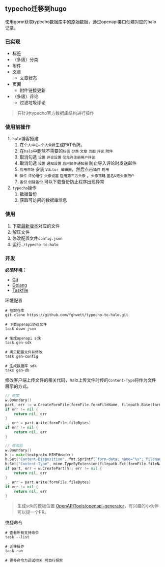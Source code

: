 ## typecho迁移到hugo

使用gorm获取typecho数据库中的原始数据，通过openapi接口创建对应的halo记录。


### 已实现

- 标签
- （多级）分类
- 附件
- 文章
  - 文章状态
- 页面
  - 附件链接更新
- （多级）评论
  - 过滤垃圾评论

> 只针对typecho官方数据库结构进行操作

### 使用前操作

1. `halo`博客搭建
   1. 在`个人中心-个人令牌`生成PAT令牌。
   2. 在`halo`中删除不需要的`标签` `分类` `文章` `页面` `评论` `附件`
   3. 取消勾选 `设置` `评论设置` `仅允许注册用户评论`
   4. 取消勾选 `设置` `通知设置` `启用邮件通知器` 防止导入评论时发送邮件
   5. `应用市场` 安装 `Vditor 编辑器`，然后点击`插件` `启用` 
   6. `插件` `评论组件` `头像设置` `启用第三方头像` ，`头像策略` `匿名&无头像用户`
   7. `备份` `创建备份` 可以下载备份防止程序出现异常
2. `typecho`操作
   1. 数据备份
   2. 获取可访问的数据库信息

### 使用

1. 下载[最新版本](https://github.com/fghwett/typecho_to_halo/releases)对应的文件
2. 解压文件
3. 修改配置文件`config.json`
4. 运行`./typecho-to-halo`

### 开发

**必须环境：**

- [Git](https://git-scm.com/downloads)
- [Golang](https://golang.google.cn/dl)
- [Taskfile](https://taskfile.dev/installation)

环境配置

```shell
# 拉取仓库
git clone https://github.com/fghwett/typecho-to-halo.git

# 下载openapi协议文件
task down-json

# 生成openapi sdk
task gen-sdk

# 拷贝配置文件并修改
task gen-config

# 生成数据库 sdk
taks gen-db
```

修改客户端上传文件的相关代码，halo上传文件时传的`Content-Type`将作为文件展示的方式。
```go
// 原文
w.Boundary()
part, err := w.CreateFormFile(formFile.formFileName, filepath.Base(formFile.fileName))
if err != nil {
    return nil, err
}
_, err = part.Write(formFile.fileBytes)
if err != nil {
    return nil, err
}

// 修改后
w.Boundary()
h := make(textproto.MIMEHeader)
h.Set("Content-Disposition", fmt.Sprintf(`form-data; name="%s"; filename="%s"`, formFile.formFileName, filepath.Base(formFile.fileName)))
h.Set("Content-Type", mime.TypeByExtension(filepath.Ext(formFile.fileName)))
if part, err = w.CreatePart(h); err != nil {
    return nil, err
}
_, err = part.Write(formFile.fileBytes)
if err != nil {
    return nil, err
}
```

> 生成sdk的模板位置 [OpenAPITools/openapi-generator](https://github.com/OpenAPITools/openapi-generator/blob/2fb26c362ea6557c90353606ccdc3c446d6a8f35/modules/openapi-generator/src/main/resources/go/client.mustache#L343)，有兴趣的小伙伴可以提一个PR。

快捷命令

```shell
# 查看所有支持命令
task --list

# 迁移操作
task run

# 更多命令为调试相关 可自行探索
```

